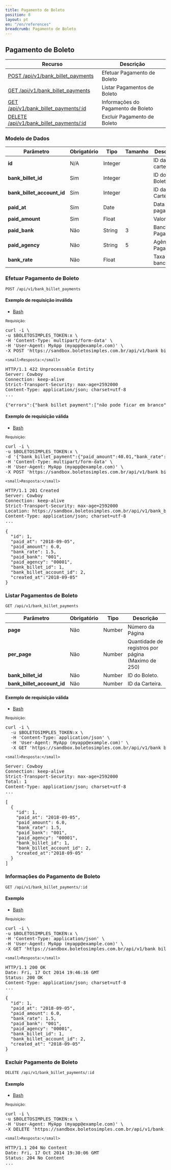 ```yaml
---
title: Pagamento de Boleto
position: 8
layout: pt
en: "/en/references"
breadcrumb: Pagamento de Boleto
---
```


## Pagamento de Boleto

| Recurso                                                                                 | Descrição                                       |
| --------------------------------------------------------------------------------------- | ----------------------------------------------- |
| [POST /api/v1/bank_billet_payments](#efetuar-pagamento-de-boleto) | Efetuar Pagamento de Boleto   |
| [GET /api/v1/bank_billet_payments](#listar-pagamentos-de-boleto)                     | Listar Pagamentos de Boleto                     |
| [GET /api/v1/bank_billet_payments/:id](#informações-do-pagamento-de-boleto) | Informações do Pagamento de Boleto                      |
| [DELETE /api/v1/bank_billet_payments/:id](#excluir-pagamento-de-boleto) | Excluir Pagamento de Boleto                |

### Modelo de Dados

| Parâmetro                  | Obrigatório | Tipo    | Tamanho | Descrição                      |
| -------------------------- | ---- | ------- | ------- | ------------------------------ |
| **id**                     | N/A  | Integer |         | ID da carteira                 |
| **bank_billet_id**         | Sim  | Integer |         | ID do Boleto                   |
| **bank_billet_account_id** | Sim  | Integer |         | ID da Carteira                 |
| **paid_at**                | Sim  | Date    |         | Data do pagamento              |
| **paid_amount**            | Sim  | Float   |         | Valor pago                     |
| **paid_bank**              | Não  | String  |    3    | Banco de Pagamento             |
| **paid_agency**            | Não  | String  |    5    | Agência de Pagamento           |
| **bank_rate**              | Não  | Float   |         | Taxa bancária                  |


### Efetuar Pagamento de Boleto

`POST /api/v1/bank_billet_payments`

#### Exemplo de requisição inválida

<ul class="nav nav-tabs" role="tablist">
  <li class="active"><a href="#bash" role="tab" data-toggle="tab">Bash</a></li>
  <!-- <li><a href="#ruby" role="tab" data-toggle="tab">Ruby</a></li> -->
  <!-- <li><a href="#php" role="tab" data-toggle="tab">PHP</a></li> -->
</ul>

<div class="tab-content">
  <div class="tab-pane active" id="bash">
    <small>Requisição:</small>

<pre class="bash">
curl -i \
-u $BOLETOSIMPLES_TOKEN:x \
-H 'Content-Type: multipart/form-data' \
-H 'User-Agent: MyApp (myapp@example.com)' \
-X POST 'https://sandbox.boletosimples.com.br/api/v1/bank_billet_payments'
</pre>

    <small>Resposta:</small>

<pre class="http">
HTTP/1.1 422 Unprocessable Entity
Server: Cowboy
Connection: keep-alive
Strict-Transport-Security: max-age=2592000
Content-Type: application/json; charset=utf-8
...

{"errors":{"bank_billet_payment":["não pode ficar em branco"]}}
</pre>
  </div>
</div>

#### Exemplo de requisição válida

<ul class="nav nav-tabs" role="tablist">
  <li class="active"><a href="#bash2" role="tab" data-toggle="tab">Bash</a></li>
  <!-- <li><a href="#ruby2" role="tab" data-toggle="tab">Ruby</a></li> -->
  <!-- <li><a href="#php2" role="tab" data-toggle="tab">PHP</a></li> -->
</ul>

<div class="tab-content">
  <div class="tab-pane active" id="bash2">
    <small>Requisição:</small>

<pre class="bash">
curl -i \
-u $BOLETOSIMPLES_TOKEN:x \
-d '{"bank_billet_payment":{"paid_amount":40.01,"bank_rate":4,02,"paid_at":"2017-03-13","paid_bank":"001","paid_agency":"00001","bank_billet_id":1}}' \
-H 'Content-Type: multipart/form-data' \
-H 'User-Agent: MyApp (myapp@example.com)' \
-X POST 'https://sandbox.boletosimples.com.br/api/v1/bank_billet_payments'
</pre>

    <small>Resposta:</small>

<pre class="http">
HTTP/1.1 201 Created
Server: Cowboy
Connection: keep-alive
Strict-Transport-Security: max-age=2592000
Location: https://sandbox.boletosimples.com.br/api/v1/bank_billet_payments/1
Content-Type: application/json; charset=utf-8
...

{
  "id": 1,
  "paid_at": "2018-09-05",
  "paid_amount": 6.0,
  "bank_rate": 1.5,
  "paid_bank": "001",
  "paid_agency": "00001",
  "bank_billet_id": 1,
  "bank_billet_account_id": 2,
  "created_at":"2018-09-05"
}
</pre>
  </div>
</div>



### Listar Pagamentos de Boleto

`GET /api/v1/bank_billet_payments`

<table class='table table-bordered'>
  <thead>
    <tr>
      <th>Parâmetro</th>
      <th data-container="body" data-toggle="tooltip" title="Obrigatório">Obrigatório</th>
      <th>Tipo</th>
      <th>Descrição</th>
    </tr>
  </thead>
  <tbody>
    <tr>
      <td>
        <strong>page </strong>
      </td>
      <td>
        Não
      </td>
      <td>
        Number
      </td>
      <td>
        Número da Página
      </td>
    </tr>
    <tr>
      <td>
        <strong>per_page </strong>
      </td>
      <td>
        Não
      </td>
      <td>
        Number
      </td>
      <td>
        Quantidade de registros por página (Maximo de 250)
      </td>
    </tr>
    <tr>
      <td>
        <strong>bank_billet_id </strong>
      </td>
      <td>
        Não
      </td>
      <td>
        Number
      </td>
      <td>
        ID do Boleto.
      </td>
    </tr>
    <tr>
      <td>
        <strong>bank_billet_account_id </strong>
      </td>
      <td>
        Não
      </td>
      <td>
        Number
      </td>
      <td>
        ID da Carteira.
      </td>
    </tr>
  </tbody>
</table>

#### Exemplo de requisição válida

<ul class="nav nav-tabs" role="tablist">
  <li class="active"><a href="#bash2" role="tab" data-toggle="tab">Bash</a></li>
  <!--<li><a href="#ruby2" role="tab" data-toggle="tab">Ruby</a></li>
  <li><a href="#php2" role="tab" data-toggle="tab">PHP</a></li>-->
</ul>

<div class="tab-content">
  <div class="tab-pane active" id="bash2">
    <small>Requisição:</small>

<pre class="bash">
curl -i \
  -u $BOLETOSIMPLES_TOKEN:x \
  -H 'Content-Type: application/json' \
  -H 'User-Agent: MyApp (myapp@example.com)' \
  -X GET 'https://sandbox.boletosimples.com.br/api/v1/bank_billet_payments?page=1&per_page=50'
</pre>

    <small>Resposta:</small>

<pre class="http">
Server: Cowboy
Connection: keep-alive
Strict-Transport-Security: max-age=2592000
Total: 1
Content-Type: application/json; charset=utf-8
...

[
  {
    "id": 1,
    "paid_at": "2018-09-05",
    "paid_amount": 6.0,
    "bank_rate": 1.5,
    "paid_bank": "001",
    "paid_agency": "00001",
    "bank_billet_id": 1,
    "bank_billet_account_id": 2,
    "created_at":"2018-09-05"
  }
]
</pre>

  </div>
</div>


### Informações do Pagamento de Boleto

`GET /api/v1/bank_billet_payments/:id`

#### Exemplo

<ul class="nav nav-tabs" role="tablist">
  <li class="active"><a href="#bash3" role="tab" data-toggle="tab">Bash</a></li>
</ul>

<div class="tab-content">
  <div class="tab-pane active" id="bash3">
    <small>Requisição:</small>

<pre class="bash">
curl -i \
-u $BOLETOSIMPLES_TOKEN:x \
-H 'Content-Type: application/json' \
-H 'User-Agent: MyApp (myapp@example.com)' \
-X GET 'https://sandbox.boletosimples.com.br/api/v1/bank_billet_payments/1'
</pre>

    <small>Resposta:</small>

<pre class="http">
HTTP/1.1 200 OK
Date: Fri, 17 Oct 2014 19:46:16 GMT
Status: 200 OK
Content-Type: application/json; charset=utf-8
...

{
  "id": 1,
  "paid_at": "2018-09-05",
  "paid_amount": 6.0,
  "bank_rate": 1.5,
  "paid_bank": "001",
  "paid_agency": "00001",
  "bank_billet_id": 1,
  "bank_billet_account_id": 2,
  "created_at": "2018-09-05"
}
</pre>
  </div>
</div>



### Excluir Pagamento de Boleto

`DELETE /api/v1/bank_billet_payments/:id`

#### Exemplo

<ul class="nav nav-tabs" role="tablist">
  <li class="active"><a href="#bash2" role="tab" data-toggle="tab">Bash</a></li>
  <!--li><a href="#ruby2" role="tab" data-toggle="tab">Ruby</a></li>
  <li><a href="#php2" role="tab" data-toggle="tab">PHP</a></li-->
</ul>

<div class="tab-content">
  <div class="tab-pane active" id="bash2">
    <small>Requisição:</small>

<pre class="bash">
curl -i \
-u $BOLETOSIMPLES_TOKEN:x \
-H 'User-Agent: MyApp (myapp@example.com)' \
-X DELETE 'https://sandbox.boletosimples.com.br/api/v1/bank_billet_payments/1'
</pre>

    <small>Resposta:</small>

<pre class="http">
HTTP/1.1 204 No Content
Date: Fri, 17 Oct 2014 19:30:06 GMT
Status: 204 No Content
...

</pre>
  </div>
</div>

